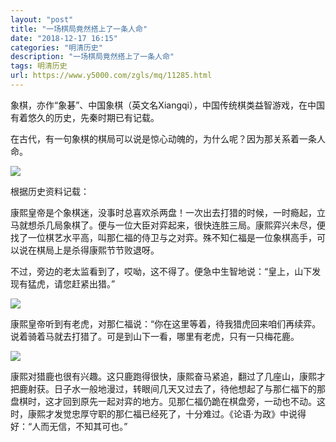 ```yaml
---
layout: "post"
title: "一场棋局竟然搭上了一条人命"
date: "2018-12-17 16:15"
categories: "明清历史"
description: "一场棋局竟然搭上了一条人命"
tags: 明清历史
url: https://www.y5000.com/zgls/mq/11285.html
---
```






象棋，亦作“象碁”、中国象棋（英文名Xiangqi），中国传统棋类益智游戏，在中国有着悠久的历史，先秦时期已有记载。

在古代，有一句象棋的棋局可以说是惊心动魄的，为什么呢？因为那关系着一条人命。

![](https://img.y5000.com/uploads/allimg/170118/8-1F11Q440422H.jpg)

根据历史资料记载：

康熙皇帝是个象棋迷，没事时总喜欢杀两盘！一次出去打猎的时候，一时瘾起，立马就想杀几局象棋了。便与一位大臣对弈起来，很快连胜三局。康熙弈兴未尽，便找了一位棋艺水平高，叫那仁福的侍卫与之对弈。殊不知仁福是一位象棋高手，可以说在棋局上是杀得康熙节节败退呀。

不过，旁边的老太监看到了，哎呦，这不得了。便急中生智地说：“皇上，山下发现有猛虎，请您赶紧出猎。”

![](https://img.y5000.com/uploads/allimg/170118/8-1F11Q4405C21.jpg)

康熙皇帝听到有老虎，对那仁福说：“你在这里等着，待我猎虎回来咱们再续弈。说着骑着马就去打猎了。可是到山下一看，哪里有老虎，只有一只梅花鹿。

![](https://img.y5000.com/uploads/allimg/170118/8-1F11Q4415I00.jpg)

康熙对猎鹿也很有兴趣。这只鹿跑得很快，康熙奋马紧追，翻过了几座山，康熙才把鹿射获。日子水一般地漫过，转眼间几天又过去了，待他想起了与那仁福下的那盘棋时，这才回到原先一起对弈的地方。见那仁福仍跪在棋盘旁，一动也不动。这时，康熙才发觉忠厚守职的那仁福已经死了，十分难过。《论语·为政》中说得好：“人而无信，不知其可也。”
